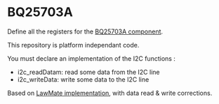 # BQ25703A
Define all the registers for the [BQ25703A component](https://www.ti.com/product/BQ25703A).

This repository is platform independant code.

You must declare an implementation of the I2C functions :
- i2c_readDatam: read some data from the I2C line
- i2c_writeData: write some data to the I2C line


Based on [LawMate implementation](https://github.com/Lawmate/BQ25703A/tree/master), with data read & write corrections.
